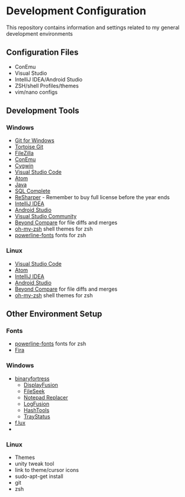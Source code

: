 # Development Configuration
This repository contains information and settings related to my general development environments

## Configuration Files
* ConEmu
* Visual Studio
* IntelliJ IDEA/Android Studio
* ZSH/shell Profiles/themes
* vim/nano configs

## Development Tools

### Windows
* [Git for Windows](https://git-scm.com/download/win)
* [Tortoise Git](https://tortoisegit.org/download/)
* [FileZilla](https://filezilla-project.org/download.php?type=client)
* [ConEmu](http://conemu.github.io/)
* [Cygwin](https://www.cygwin.com/)
* [Visual Studio Code](https://code.visualstudio.com/)
* [Atom](https://atom.io/)
* [Java](http://www.oracle.com/technetwork/java/javase/downloads/index.html)
* [SQL Complete](https://secure.devart.com/Default.aspx)
* [ReSharper](https://confluence.jetbrains.com/display/ReSharper/ReSharper+Early+Access+Program) - Remember to buy full license before the year ends
* [IntelliJ IDEA](https://www.jetbrains.com/idea/)
* [Android Studio](https://developer.android.com/studio/index.html)
* [Visual Studio Community](https://beta.visualstudio.com/vs/community/)
* [Beyond Compare](http://www.scootersoftware.com/index.php) for file diffs and merges
* [oh-my-zsh](https://github.com/robbyrussell/oh-my-zsh) shell themes for zsh
* [powerline-fonts](https://github.com/powerline/fonts) fonts for zsh

### Linux
* [Visual Studio Code](https://code.visualstudio.com/)
* [Atom](https://atom.io/)
* [IntelliJ IDEA](https://www.jetbrains.com/idea/)
* [Android Studio](https://developer.android.com/studio/index.html)
* [Beyond Compare](http://www.scootersoftware.com/index.php) for file diffs and merges
* [oh-my-zsh](https://github.com/robbyrussell/oh-my-zsh) shell themes for zsh

## Other Environment Setup

### Fonts
* [powerline-fonts](https://github.com/powerline/fonts) fonts for zsh
* [Fira](https://github.com/mozilla/Fira)

### Windows
* [binaryfortress](https://www.binaryfortress.com/)
  * [DisplayFusion](https://www.displayfusion.com/)
  * [FileSeek](https://www.fileseek.ca/)
  * [Notepad Replacer](https://www.binaryfortress.com/NotepadReplacer/)
  * [LogFusion](https://www.logfusion.ca/)
  * [HashTools](https://www.binaryfortress.com/HashTools/)
  * [TrayStatus](https://www.binaryfortress.com/TrayStatus/)
* [f.lux](https://justgetflux.com/)
* 

### Linux
* Themes
 * unity tweak tool
 * link to theme/cursor icons
* sudo-apt-get install
 * git
 * zsh
